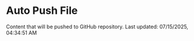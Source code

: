 # Auto Push File

Content that will be pushed to GitHub repository.
Last updated: 07/15/2025, 04:34:51 AM